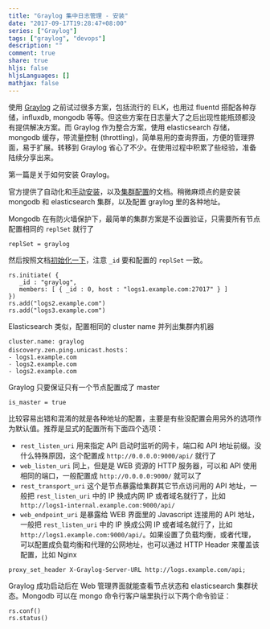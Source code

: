 ```yaml
---
title: "Graylog 集中日志管理 - 安装"
date: "2017-09-17T19:28:47+08:00"
series: ["Graylog"]
tags: ["graylog", "devops"]
description: ""
comment: true
share: true
hljs: false
hljsLanguages: []
mathjax: false
---
```


使用 [Graylog](https://www.graylog.org) 之前试过很多方案，包括流行的 ELK，也用过 fluentd 搭配各种存储，influxdb, mongodb 等等。但这些方案在日志量大了之后出现性能瓶颈都没有提供解决方案。而 Graylog 作为整合方案，使用 elasticsearch 存储，mongodb 缓存，带流量控制 (throttling)，简单易用的查询界面，方便的管理界面，易于扩展。转移到 Graylog 省心了不少。在使用过程中积累了些经验，准备陆续分享出来。

第一篇是关于如何安装 Graylog。

<!--more-->

官方提供了自动化和[手动安装](http://docs.graylog.org/en/2.3/pages/installation/manual_setup.html)，以及[集群配置](http://docs.graylog.org/en/2.3/pages/configuration/multinode_setup.html)的文档。稍微麻烦点的是安装 mongodb 和 elasticsearch 集群，以及配置 graylog 里的各种地址。

Mongodb 在有防火墙保护下，最简单的集群方案是不设置验证，只需要所有节点配置相同的  `replSet`  就行了

```
replSet = graylog
```

然后按照文档[初始化一下](https://docs.mongodb.com/manual/tutorial/deploy-replica-set/)，注意 `_id` 要和配置的 `replSet` 一致。

```
rs.initiate( {
   _id : "graylog",
   members: [ { _id : 0, host : "logs1.example.com:27017" } ]
})
rs.add("logs2.example.com")
rs.add("logs3.example.com")
```

Elasticsearch 类似，配置相同的 cluster name 并列出集群内机器

```
cluster.name: graylog
discovery.zen.ping.unicast.hosts：
- logs1.example.com
- logs2.example.com
- logs2.example.com
```

Graylog 只要保证只有一个节点配置成了 master

```
is_master = true
```

比较容易出错和混淆的就是各种地址的配置，主要是有些没配置会用另外的选项作为默认值。推荐是显式的配置所有下面四个选项：

- `rest_listen_uri` 用来指定 API 启动时监听的网卡，端口和 API 地址前缀。没什么特殊原因，这个配置成  `http://0.0.0.0:9000/api/` 就行了
- `web_listen_uri` 同上，但是是 WEB 资源的 HTTP 服务器，可以和 API 使用相同的端口，一般配置成 `http://0.0.0.0:9000/` 就可以了
- `rest_transport_uri` 这个是节点暴露给集群其它节点访问用的 API 地址，一般把 `rest_listen_uri` 中的 IP 换成内网 IP 或者域名就行了，比如 `http://logs1-internal.example.com:9000/api/`
- `web_endpoint_uri` 是暴露给 WEB 界面里的 Javascript 连接用的 API 地址，一般把 `rest_listen_uri` 中的 IP 换成公网 IP 或者域名就行了，比如 `http://logs1.example.com:9000/api/`。如果设置了负载均衡，或者代理，可以配置成负载均衡和代理的公网地址，也可以通过 HTTP Header 来覆盖该配置，比如 Nginx

```
proxy_set_header X-Graylog-Server-URL http://logs.example.com/api;
```

Graylog 成功启动后在 Web 管理界面就能查看节点状态和 elasticsearch 集群状态。Mongodb 可以在 mongo 命令行客户端里执行以下两个命令验证：

```
rs.conf()
rs.status()
```
